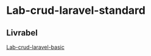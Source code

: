 # Lab-crud-laravel-standard


## Livrabel 

[Lab-crud-laravel-basic](https://github.com/aminaassaid1/CNMH/tree/master/Branch%20Technique/Labs/lab-laravel-basic)